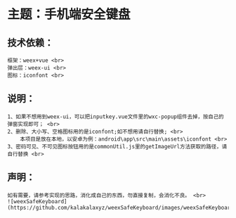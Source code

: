 主题：手机端安全键盘
===
技术依赖：
---
	框架：weex+vue <br>
	弹出层：weex-ui <br>
	图标：iconfont <br>
说明：
---
	1、如果不想用到weex-ui，可以把inputkey.vue文件里的wxc-popup组件去掉，按自己的弹窗实现即可； <br>
	2、删除、大小写、空格图标用的是iconfont;如不想用请自行替换; <br>
		本项目是放在本地，以安卓为例：android\app\src\main\assets\iconfont <br>
	3、密码可见、不可见图标按钮用的是commonUtil.js里的getImageUrl方法获取的路径，请自行替换 <br>

声明：
---
	如有需要，请参考实现的思路，消化成自己的东西，勿直接复制，会消化不良。 <br>
	![weexSafeKeyboard](https://github.com/kalakalaxyz/weexSafeKeyboard/images/weexSafeKeyboard.png)